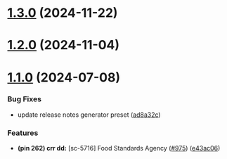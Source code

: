 # [1.3.0](https://github.com/wmfs/food-hygiene-blueprint/compare/v1.2.0...v1.3.0) (2024-11-22)

# [1.2.0](https://github.com/wmfs/food-hygiene-blueprint/compare/v1.1.0...v1.2.0) (2024-11-04)

# [1.1.0](https://github.com/wmfs/food-hygiene-blueprint/compare/v1.0.14...v1.1.0) (2024-07-08)


### Bug Fixes

* update release notes generator preset ([ad8a32c](https://github.com/wmfs/food-hygiene-blueprint/commit/ad8a32c6ad8139f90aef05ac9845e3348c69c77b))


### Features

* **(pin 262) crr dd:** [sc-5716] Food Standards Agency ([#975](https://github.com/wmfs/food-hygiene-blueprint/issues/975)) ([e43ac06](https://github.com/wmfs/food-hygiene-blueprint/commit/e43ac06362eb3c6b22cc7e7fe28d164e719e5d84))

